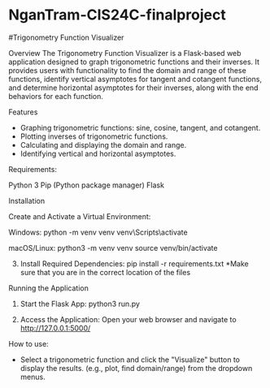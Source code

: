# NganTram-CIS24C-finalproject

#Trigonometry Function Visualizer

Overview
The Trigonometry Function Visualizer is a Flask-based web application designed to graph trigonometric functions and their inverses. It provides users with functionality to find the domain and range of these functions, identify vertical asymptotes for tangent and cotangent functions, and determine horizontal asymptotes for their inverses, along with the end behaviors for each function.

Features

- Graphing trigonometric functions: sine, cosine, tangent, and cotangent.
- Plotting inverses of trigonometric functions.
- Calculating and displaying the domain and range.
- Identifying vertical and horizontal asymptotes.

Requirements:

Python 3
Pip (Python package manager)
Flask

Installation

Create and Activate a Virtual Environment:

Windows:
python -m venv venv
venv\Scripts\activate

macOS/Linux:
python3 -m venv venv
source venv/bin/activate

3. Install Required Dependencies:
pip install -r requirements.txt
*Make sure that you are in the correct location of the files


Running the Application

1. Start the Flask App:
   python3 run.py

2. Access the Application:
   Open your web browser and navigate to http://127.0.0.1:5000/

How to use:

- Select a trigonometric function and click the "Visualize" button to display the results. (e.g., plot, find domain/range) from the dropdown menus.

